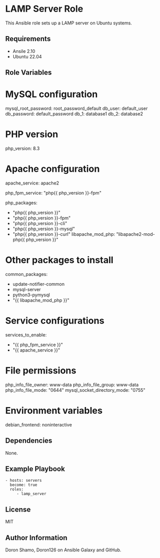 LAMP Server Role
=========

This Ansible role sets up a LAMP server on Ubuntu systems.

Requirements
------------

- Ansile 2.10
- Ubuntu 22.04

Role Variables
--------------

# MySQL configuration
mysql_root_password: root_password_default
db_user: default_user
db_password: default_password
db_1: database1
db_2: database2

# PHP version
php_version: 8.3

# Apache configuration
apache_service: apache2

php_fpm_service: "php{{ php_version }}-fpm"

php_packages:
  - "php{{ php_version }}"
  - "php{{ php_version }}-fpm"
  - "php{{ php_version }}-cli"
  - "php{{ php_version }}-mysql"
  - "php{{ php_version }}-curl"
libapache_mod_php: "libapache2-mod-php{{ php_version }}"

# Other packages to install
common_packages:
  - update-notifier-common
  - mysql-server
  - python3-pymysql
  - "{{ libapache_mod_php }}"

# Service configurations
services_to_enable:
  - "{{ php_fpm_service }}"
  - "{{ apache_service }}"

# File permissions
php_info_file_owner: www-data
php_info_file_group: www-data
php_info_file_mode: "0644"
mysql_socket_directory_mode: "0755"

# Environment variables
debian_frontend: noninteractive



Dependencies
------------

None.

Example Playbook
----------------


    - hosts: servers
      become: true
      roles:
         - lamp_server

License
-------

MIT

Author Information
------------------

Doron Shamo, Doron126 on Ansible Galaxy and GitHub.

